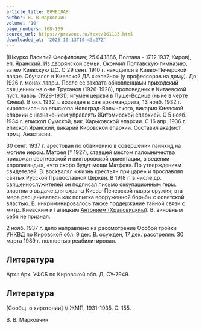 ```yaml
---
article_title: ВЯЧЕСЛАВ
author: В. В.Марковчин
volume: '10'
page_numbers: 168-169
source_url: https://pravenc.ru/text/161183.html
downloaded_at: '2025-10-13T10:43:27Z'
---
```


(Шкурко Василий Феофилович; 25.04.1886, Полтава - 17.12.1937, Киров), еп. Яранский. Из дворянской семьи. Окончил Полтавскую гимназию, затем Киевскую ДС. С 29 сент. 1910 г. находился в Киево-Печерской лавре. Обучался в Киевской ДА «келейно» (у профессоров на дому). До 1926 г. монах лавры. После ее захвата обновленцами приходский священник на о-ве Труханов (1926-1928), проповедник в Китаевской пуст. лавры (1929-1931), игумен церкви в Пуще-Водице (ныне в черте Киева). В окт. 1932 г. возведен в сан архимандрита, 13 нояб. 1932 г. хиротонисан во епископа Новоград-Волынского, викария Киевской епархии с назначением управлять Житомирской епархией. С 5 нояб. 1934 г. епископ Сумской, вик. Харьковской епархии. С 16 апр. 1936 г. епископ Яранский, викарий Кировской епархии. Составил акафист прмц. Анастасии.

30 сент. 1937 г. арестован по обвинению в совершении панихид на могиле иером. Матфея († 1927), ставшей местом паломничества прихожан сергиевской и викторовской ориентации, в ведении «пропаганды», «что скоро будут мощи Матфея». По утверждениям свидетелей, В. восхвалял «жизнь крестьян при царе» и прославлял святых Русской Православной Церкви. В 1918 г. в числе др. священнослужителей он подписал письмо оккупационным герм. властям о выдаче для охраны Киево-Печерской лавры оружия; эта мера расценивалась как попытка вооруженной борьбы с советской властью. В. инкриминировалось также поддержание тайной связи с митр. Киевским и Галицким [Антонием (Храповицким)](<https://pravenc.ru/text/Антонием (Храповицким).html>). В. виновным себя не признал.

2 нояб. 1937 г. дело направлено на рассмотрение Особой тройки УНКВД по Кировской обл. 9 дек. В. осужден, 17 дек. расстрелян. 30 марта 1989 г. полностью реабилитирован.

## Литература

Арх.: Арх. УФСБ по Кировской обл. Д. СУ-7949.

## Литература

[Сообщ. о хиротонии] // ЖМП, 1931-1935. С. 155.

В. В.  Марковчин
